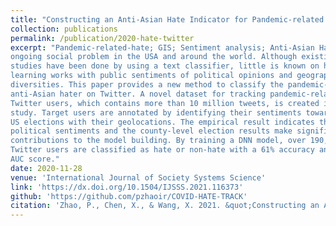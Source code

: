 ```yaml
---
title: "Constructing an Anti-Asian Hate Indicator for Pandemic-related Comments from Mainstream Media YouTube Channels"
collection: publications
permalink: /publication/2020-hate-twitter
excerpt: "Pandemic-related-hate; GIS; Sentiment analysis; Anti-Asian Hate tweets; Deep neural network algorithm<br />Abstract: Anti-Asian hate tweets caused by COVID-19 pandemic is an
ongoing social problem in the USA and around the world. Although existing
studies have been done by using a text classifier, little is known on how deep
learning works with public sentiments of political opinions and geographical
diversities. This paper provides a new method to classify the pandemic-related
anti-Asian hater on Twitter. A novel dataset for tracking pandemic-related
Twitter users, which contains more than 10 million tweets, is created in this
study. Target users are annotated by identifying their sentiments towards the
US elections with their geolocations. The empirical result indicates that the
political sentiments and the county-level election results make significant
contributions to the model building. By training a DNN model, over 190,000
Twitter users are classified as hate or non-hate with a 61% accuracy and a 0.63
AUC score."
date: 2020-11-28
venue: 'International Journal of Society Systems Science'
link: 'https://dx.doi.org/10.1504/IJSSS.2021.116373'
github: 'https://github.com/pzhaoir/COVID-HATE-TRACK'
citation: 'Zhao, P., Chen, X., & Wang, X. 2021. &quot;Constructing an Anti-Asian Hate Indicator for Pandemic-related Comments from Mainstream Media YouTube Channels.&quot; <i>International Journal of Society Systems Science</i> 13(2), 125-139. doi:10.1504/IJSSS.2021.116373'
---
```


